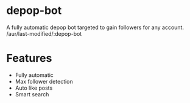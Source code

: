 # depop-bot
A fully automatic depop bot targeted to gain followers for any account. 
/aur/last-modified/:depop-bot

# Features
- Fully automatic
- Max follower detection
- Auto like posts
- Smart search


